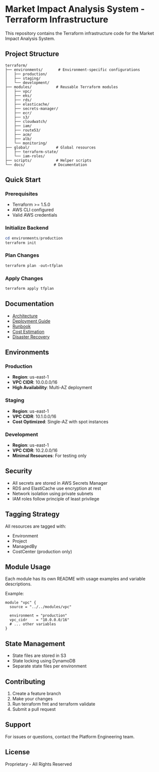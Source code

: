 # Market Impact Analysis System - Terraform Infrastructure

This repository contains the Terraform infrastructure code for the Market Impact Analysis System.

## Project Structure
```
terraform/
├── environments/       # Environment-specific configurations
│   ├── production/
│   ├── staging/
│   └── development/
├── modules/           # Reusable Terraform modules
│   ├── vpc/
│   ├── eks/
│   ├── rds/
│   ├── elasticache/
│   ├── secrets-manager/
│   ├── ecr/
│   ├── s3/
│   ├── cloudwatch/
│   ├── iam/
│   ├── route53/
│   ├── acm/
│   ├── alb/
│   └── monitoring/
├── global/            # Global resources
│   ├── terraform-state/
│   └── iam-roles/
├── scripts/           # Helper scripts
└── docs/             # Documentation
```

## Quick Start

### Prerequisites

- Terraform >= 1.5.0
- AWS CLI configured
- Valid AWS credentials

### Initialize Backend
```powershell
cd environments/production
terraform init
```

### Plan Changes
```powershell
terraform plan -out=tfplan
```

### Apply Changes
```powershell
terraform apply tfplan
```

## Documentation

- [Architecture](docs/architecture.md)
- [Deployment Guide](docs/deployment-guide.md)
- [Runbook](docs/runbook.md)
- [Cost Estimation](docs/cost-estimation.md)
- [Disaster Recovery](docs/disaster-recovery.md)

## Environments

### Production
- **Region**: us-east-1
- **VPC CIDR**: 10.0.0.0/16
- **High Availability**: Multi-AZ deployment

### Staging
- **Region**: us-east-1
- **VPC CIDR**: 10.1.0.0/16
- **Cost Optimized**: Single-AZ with spot instances

### Development
- **Region**: us-east-1
- **VPC CIDR**: 10.2.0.0/16
- **Minimal Resources**: For testing only

## Security

- All secrets are stored in AWS Secrets Manager
- RDS and ElastiCache use encryption at rest
- Network isolation using private subnets
- IAM roles follow principle of least privilege

## Tagging Strategy

All resources are tagged with:
- Environment
- Project
- ManagedBy
- CostCenter (production only)

## Module Usage

Each module has its own README with usage examples and variable descriptions.

Example:
```hcl
module "vpc" {
  source = "../../modules/vpc"
  
  environment = "production"
  vpc_cidr    = "10.0.0.0/16"
  # ... other variables
}
```

## State Management

- State files are stored in S3
- State locking using DynamoDB
- Separate state files per environment

## Contributing

1. Create a feature branch
2. Make your changes
3. Run terraform fmt and terraform validate
4. Submit a pull request

## Support

For issues or questions, contact the Platform Engineering team.

## License

Proprietary - All Rights Reserved
